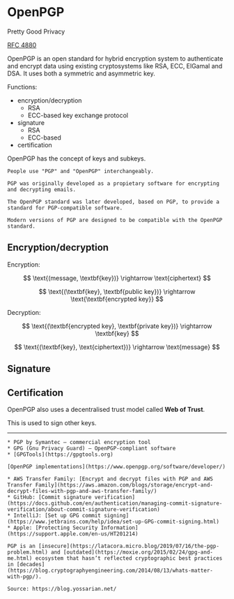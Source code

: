 # OpenPGP

Pretty Good Privacy

[RFC 4880](https://datatracker.ietf.org/doc/html/rfc4880)

OpenPGP is an open standard for hybrid encryption system to authenticate and encrypt data using existing cryptosystems like RSA, ECC, ElGamal and DSA. It uses both a symmetric and asymmetric key.

Functions:

* encryption/decryption
  * RSA
  * ECC-based key exchange protocol
* signature
  * RSA
  * ECC-based
* certification

OpenPGP has the concept of keys and subkeys.

```admonish note title="OpenPGP vs. PGP"
People use "PGP" and "OpenPGP" interchangeably.

PGP was originally developed as a propietary software for encrypting and decrypting emails.

The OpenPGP standard was later developed, based on PGP, to provide a standard for PGP-compatible software.

Modern versions of PGP are designed to be compatible with the OpenPGP standard.
```

## Encryption/decryption

Encryption:

$$
\text{(message, \textbf{key})} \rightarrow \text{ciphertext}
$$

$$
\text{(\textbf{key}, \textbf{public key})} \rightarrow \text{\textbf{encrypted key}}
$$

Decryption:

$$
\text{(\textbf{encrypted key}, \textbf{private key})} \rightarrow \textbf{key}
$$

$$
\text{(\textbf{key}, \text{ciphertext})} \rightarrow \text{message}
$$

## Signature

## Certification

OpenPGP also uses a decentralised trust model called **Web of Trust**. 

This is used to sign other keys.

---

```admonish info title="Implementations"
* PGP by Symantec — commercial encryption tool
* GPG (Gnu Privacy Guard) — OpenPGP-compliant software
* [GPGTools](https://gpgtools.org)

[OpenPGP implementations](https://www.openpgp.org/software/developer/)
```

```admonish question title="Who's using PGP?"
* AWS Transfer Family: [Encrypt and decrypt files with PGP and AWS Transfer Family](https://aws.amazon.com/blogs/storage/encrypt-and-decrypt-files-with-pgp-and-aws-transfer-family/)
* GitHub: [Commit signature verification](https://docs.github.com/en/authentication/managing-commit-signature-verification/about-commit-signature-verification)
* IntelliJ: [Set up GPG commit signing](https://www.jetbrains.com/help/idea/set-up-GPG-commit-signing.html)
* Apple: [Protecting Security Information](https://support.apple.com/en-us/HT201214)
```

```admonish warning
PGP is an [insecure](https://latacora.micro.blog/2019/07/16/the-pgp-problem.html) and [outdated](https://moxie.org/2015/02/24/gpg-and-me.html) ecosystem that hasn’t reflected cryptographic best practices in [decades](https://blog.cryptographyengineering.com/2014/08/13/whats-matter-with-pgp/).

Source: https://blog.yossarian.net/
```
